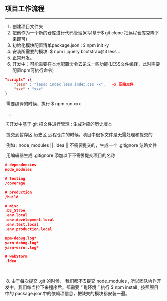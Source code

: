 ## 项目工作流程

------

1. 创建项目文件夹
2. 把他作为一个新的仓库进行代码管理(可以基于$ git clone 把远程仓库克隆下来即可)
3. 初始化模块配置清单package.json  : $ npm init -y
4. 安装所需要的模块: $ npm i jquery bootstrap@3  less ...   
5. 正常开发。
6. 开发中：可能需要在本地配置命令去完成一些功能(LESS文件编译，此时需要配置npm可执行命令)

```json
"scripts" :{
	"less" : "lessc index.less index.css -x",   -x 压缩文件
    "xxx" : "xxx"
}
```

​		需要编译的时候，执行 $ npm run xxx

​		....

​    7.开发中基于 git 把文件进行管理 : 生成对应的历史版本 

​		提交到暂存区  历史区  远程仓库的时候，项目中很多文件是无需处理和提交的

​		例如 : node_modules ||  .idea  || 不需要提交的，生成一个 .gitignore 忽略文件

​		用编辑器生成 .gitignore  添加以下不需要提交项目的名称

```json
# dependencies
node_modules

# testing
/coverage

# production
/build

# misc
.DS_Stroe
.env.local
.env.development.local
.env.test.local
.env.production.local

npm-debug.log*
yarn-debug.log*
yarn-error.log*

# webStorm
.idea
```

​	

​	8. 由于每次提交 .git 的时候， 我们都不去提交 node_modules  , 所以团队协作开发中，我们每当拉下来程序后，都需要 “ 跑环境 ” 执行 $ npm install , 按照项目中的 package.json中的依赖项信息，把缺失的模块都安装一遍。